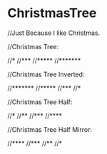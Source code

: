 # ChristmasTree

//Just Because I like Christmas.

//Christmas Tree:

   //*
  //***
 //*****
//*******

//Christmas Tree Inverted:

//*******
 //*****
  //***
   //*
   
//Christmas Tree Half:

//*
//**
//***
//****

//Christmas Tree Half Mirror:

//****
//***
//**
//*
